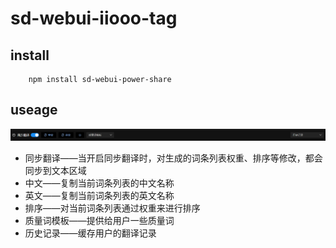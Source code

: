 # sd-webui-iiooo-tag

## install

```
    npm install sd-webui-power-share
```

## useage

![imge](./ui/public/useage.png)

- 同步翻译——当开启同步翻译时，对生成的词条列表权重、排序等修改，都会同步到文本区域
- 中文——复制当前词条列表的中文名称
- 英文——复制当前词条列表的英文名称
- 排序——对当前词条列表通过权重来进行排序
- 质量词模板——提供给用户一些质量词
- 历史记录——缓存用户的翻译记录
